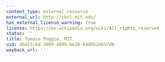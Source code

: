 ```yaml
---
content_type: external-resource
external_url: http://cbcl.mit.edu/
has_external_license_warning: true
license: https://en.wikipedia.org/wiki/All_rights_reserved
status: ''
title: Tomaso Poggio, MIT
uid: dbd21c6d-3009-4899-be26-64d0b2eb57d0
wayback_url: ''
---
```

